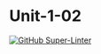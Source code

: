 # Unit-1-02

[![GitHub Super-Linter](https://github.com/ross-wen/Unit-1-02/workflows/Lint%20Code%20Base/badge.svg)](https://github.com/marketplace/actions/super-linter)
